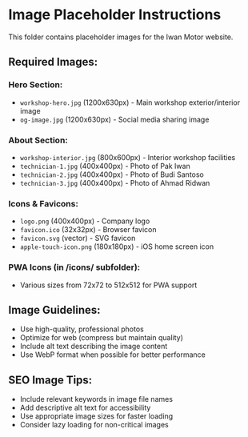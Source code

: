 # Image Placeholder Instructions

This folder contains placeholder images for the Iwan Motor website.

## Required Images:

### Hero Section:
- `workshop-hero.jpg` (1200x630px) - Main workshop exterior/interior image
- `og-image.jpg` (1200x630px) - Social media sharing image

### About Section:
- `workshop-interior.jpg` (800x600px) - Interior workshop facilities
- `technician-1.jpg` (400x400px) - Photo of Pak Iwan
- `technician-2.jpg` (400x400px) - Photo of Budi Santoso  
- `technician-3.jpg` (400x400px) - Photo of Ahmad Ridwan

### Icons & Favicons:
- `logo.png` (400x400px) - Company logo
- `favicon.ico` (32x32px) - Browser favicon
- `favicon.svg` (vector) - SVG favicon
- `apple-touch-icon.png` (180x180px) - iOS home screen icon

### PWA Icons (in /icons/ subfolder):
- Various sizes from 72x72 to 512x512 for PWA support

## Image Guidelines:
- Use high-quality, professional photos
- Optimize for web (compress but maintain quality)
- Include alt text describing the image content
- Use WebP format when possible for better performance

## SEO Image Tips:
- Include relevant keywords in image file names
- Add descriptive alt text for accessibility
- Use appropriate image sizes for faster loading
- Consider lazy loading for non-critical images
